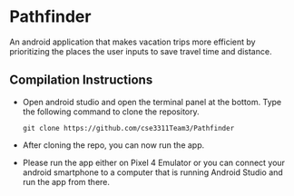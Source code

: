 # Pathfinder
An android application that makes vacation trips more efficient by prioritizing the places the user inputs to save travel time and distance.

## Compilation Instructions

- Open android studio and open the terminal panel at the bottom. Type the following command to clone the repository.

  ```
  git clone https://github.com/cse3311Team3/Pathfinder
  ```

- After cloning the repo, you can now run the app.
- Please run the app either on Pixel 4 Emulator or you can connect your android smartphone to a computer that is running Android Studio and run the app from there.

